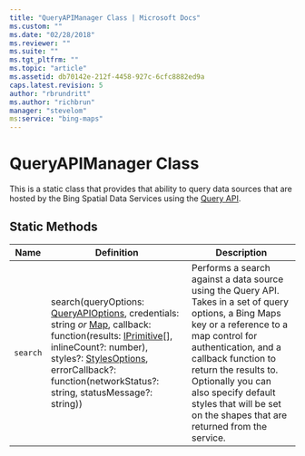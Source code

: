 ```yaml
---
title: "QueryAPIManager Class | Microsoft Docs"
ms.custom: ""
ms.date: "02/28/2018"
ms.reviewer: ""
ms.suite: ""
ms.tgt_pltfrm: ""
ms.topic: "article"
ms.assetid: db70142e-212f-4458-927c-6cfc8882ed9a
caps.latest.revision: 5
author: "rbrundritt"
ms.author: "richbrun"
manager: "stevelom"
ms:service: "bing-maps"
---
```

# QueryAPIManager Class
This is a static class that provides that ability to query data sources that are hosted by the Bing Spatial Data Services using the [Query API](../spatial-data-services/query-api.md).

## Static Methods

Name                   | Definition  | Description
---------------------- | ----------- | ---------------------------
`search`               | search(queryOptions: [QueryAPIOptions](../v8-web-control/queryapioptions-object.md), credentials: string _or_ [Map](../v8-web-control/map-class.md), callback: function(results: [IPrimitive](../v8-web-control/iprimitive-class.md)[], inlineCount?: number), styles?: [StylesOptions](../v8-web-control/stylesoptions-object.md), errorCallback?: function(networkStatus?: string, statusMessage?: string)) | Performs a search against a data source using the Query API. Takes in a set of query options, a Bing Maps key or a reference to a map control for authentication, and a callback function to return the results to. Optionally you can also specify default styles that will be set on the shapes that are returned from the service.

